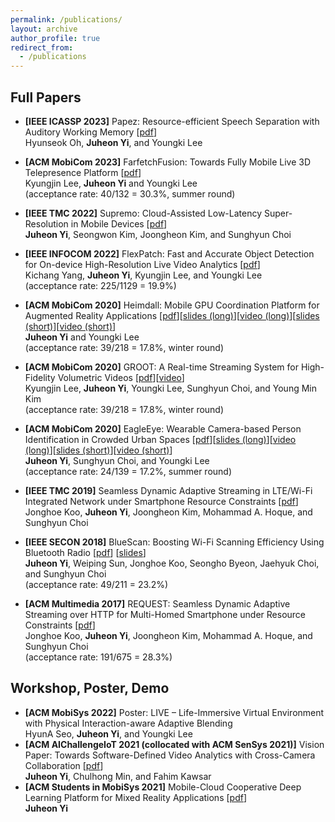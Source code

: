 ```yaml
---
permalink: /publications/
layout: archive
author_profile: true
redirect_from: 
  - /publications
---
```


<!--title: "Publications"-->
<!--https://htmlcolorcodes.com/color-names/-->

<!--
* <span style="color:crimson">**[IEEE TMC 2020]**</span> Supremo: Cloud-Assisted Low-Latency Super-Resolution in Mobile Devices [pdf] (to appear)\
    **Juheon Yi**, <span style="color:lightgray">Seongwon Kim, Joongheon Kim, and Sunghyun Choi</span>
-->
## Full Papers
* **[IEEE ICASSP 2023]** Papez: Resource-efficient Speech Separation with Auditory Working Memory [[pdf](https://juheonyi.github.io/files/Papez.pdf)]\
    Hyunseok Oh, **Juheon Yi**, and Youngki Lee
    
* **[ACM MobiCom 2023]** FarfetchFusion: Towards Fully Mobile Live 3D Telepresence Platform [[pdf](https://juheonyi.github.io/files/FarFetch.pdf)]\
    Kyungjin Lee, **Juheon Yi** and Youngki Lee\
    (acceptance rate: 40/132 = 30.3%, summer round)

* **[IEEE TMC 2022]** Supremo: Cloud-Assisted Low-Latency Super-Resolution in Mobile Devices [[pdf](https://juheonyi.github.io/files/Supremo.pdf)]\
    **Juheon Yi**, Seongwon Kim, Joongheon Kim, and Sunghyun Choi
    
* **[IEEE INFOCOM 2022]** FlexPatch: Fast and Accurate Object Detection for On-device High-Resolution Live Video Analytics [[pdf](https://juheonyi.github.io/files/FlexPatch.pdf)]\
    Kichang Yang, **Juheon Yi**, Kyungjin Lee, and Youngki Lee\
    (acceptance rate: 225/1129 = 19.9%)
  
* **[ACM MobiCom 2020]** Heimdall: Mobile GPU Coordination Platform for Augmented Reality Applications [[pdf](https://juheonyi.github.io/files/Heimdall.pdf)][[slides (long)](https://juheonyi.github.io/files/Heimdall-slides-20min.pptx)][[video (long)](https://www.youtube.com/watch?v=U4TDFjIhx4M&t=0s)][[slides (short)](https://juheonyi.github.io/files/Heimdall-slides-5min.pptx)][[video (short)](https://www.youtube.com/watch?v=k5QJ32I34zY)]\
    **Juheon Yi** and Youngki Lee\
    (acceptance rate: 39/218 = 17.8%, winter round)
  
* **[ACM MobiCom 2020]** GROOT: A Real-time Streaming System for High-Fidelity Volumetric Videos [[pdf](https://juheonyi.github.io/files/GROOT.pdf)][[video](https://www.youtube.com/watch?v=99r-vb4Pq6k&t=0s)]\
    Kyungjin Lee, **Juheon Yi**, Youngki Lee, Sunghyun Choi, and Young Min Kim\
    (acceptance rate: 39/218 = 17.8%, winter round)
  
* **[ACM MobiCom 2020]** EagleEye: Wearable Camera-based Person Identification in Crowded Urban Spaces [[pdf](https://juheonyi.github.io/files/EagleEye.pdf)][[slides (long)](https://juheonyi.github.io/files/EagleEye-slides-20min.pptx)][[video (long)](https://www.youtube.com/watch?v=XSJqI2xbVTo&t=0s)][[slides (short)](https://juheonyi.github.io/files/EagleEye-slides-5min.pptx)][[video (short)](https://www.youtube.com/watch?v=0cemvvxiKKI&t=0s)]\
    **Juheon Yi**, Sunghyun Choi, and Youngki Lee\
    (acceptance rate: 24/139 = 17.2%, summer round)

* **[IEEE TMC 2019]** Seamless Dynamic Adaptive Streaming in LTE/Wi-Fi Integrated Network under Smartphone Resource Constraints [[pdf](https://juheonyi.github.io/files/REQUEST-journal.pdf)]\
    Jonghoe Koo, **Juheon Yi**, Joongheon Kim, Mohammad A. Hoque, and Sunghyun Choi

* **[IEEE SECON 2018]** BlueScan: Boosting Wi-Fi Scanning Efficiency Using Bluetooth Radio [[pdf](https://juheonyi.github.io/files/BlueScan.pdf)] [[slides](https://juheonyi.github.io/files/BlueScan-slides.pptx)]\
    **Juheon Yi**, Weiping Sun, Jonghoe Koo, Seongho Byeon, Jaehyuk Choi, and Sunghyun Choi\
    (acceptance rate: 49/211 = 23.2%)
    
* **[ACM Multimedia 2017]** REQUEST: Seamless Dynamic Adaptive Streaming over HTTP for Multi-Homed Smartphone under Resource Constraints [[pdf](https://juheonyi.github.io/files/REQUEST.pdf)]\
    Jonghoe Koo, **Juheon Yi**, Joongheon Kim, Mohammad A. Hoque, and Sunghyun Choi\
    (acceptance rate: 191/675 = 28.3%)

## Workshop, Poster, Demo
* **[ACM MobiSys 2022]** Poster: LIVE – Life-Immersive Virtual Environment with Physical Interaction-aware Adaptive Blending\
   HyunA Seo, **Juheon Yi**, and Youngki Lee
* **[ACM AIChallengeIoT 2021 (collocated with ACM SenSys 2021)]** Vision Paper: Towards Software-Defined Video Analytics with Cross-Camera Collaboration [[pdf](https://juheonyi.github.io/files/aichallengeiot21.pdf)]\
    **Juheon Yi**, Chulhong Min, and Fahim Kawsar
* **[ACM Students in MobiSys 2021]** Mobile-Cloud Cooperative Deep Learning Platform for Mixed Reality Applications [[pdf](https://juheonyi.github.io/files/sms21.pdf)]\
    **Juheon Yi**
  
